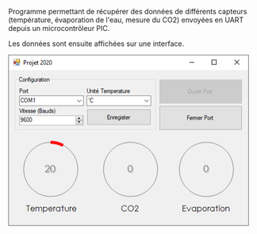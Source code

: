 Programme permettant de récupérer des données de différents capteurs (température, évaporation de l'eau, mesure du CO2) envoyées en UART depuis un microcontrôleur PIC.

Les données sont ensuite affichées sur une interface.

![Screenshot](UI.png)
